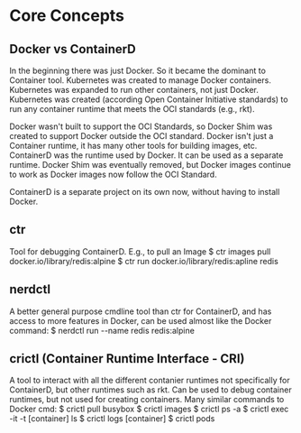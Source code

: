 # Core Concepts

## Docker vs ContainerD
In the beginning there was just Docker. So it became the dominant to Container tool. Kubernetes was created to manage Docker containers.
Kubernetes was expanded to run other containers, not just Docker.
Kubernetes was created (according Open Container Initiative standards) to run any container runtime that meets the OCI standards (e.g., rkt).

Docker wasn't built to support the OCI Standards, so Docker Shim was created to support Docker outside the OCI standard.
Docker isn't just a Container runtime, it has many other tools for building images, etc. ContainerD was the runtime used by Docker. It can be used as a separate runtime.
Docker Shim was eventually removed, but Docker images continue to work as Docker images now follow the OCI Standard.

ContainerD is a separate project on its own now, without having to install Docker.

## ctr 
Tool for debugging ContainerD. E.g., to pull an Image
$ ctr images pull docker.io/library/redis:alpine
$ ctr run docker.io/library/redis:apline redis

## nerdctl
A better general purpose cmdline tool than ctr for ContainerD, and has access to more features in Docker, can be used almost like the Docker command:
$ nerdctl run --name redis redis:alpine

## crictl (Container Runtime Interface - CRI)
A tool to interact with all the different contanier runtimes not specifically for ContainerD, but other runtimes such as rkt.
Can be used to debug container runtimes, but not used for creating containers. Many similar commands to Docker cmd:
$ crictl pull busybox
$ crictl images
$ crictl ps -a
$ crictl exec -it -t [container] ls
$ crictl logs [container]
$ crictl pods

